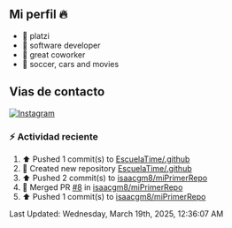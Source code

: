 ## Mi perfil 🔥


- 🔭 platzi
- 🌱 software developer
- 👯 great coworker
- 💬 soccer, cars and movies

## Vias de contacto

[![Instagram](https://img.shields.io/badge/@isaacgm__-%23E4405F?style=for-the-badge&logo=instagram&logoColor=white)](https://www.instagram.com/isaacgm__/)

### :zap: Actividad reciente 
<!--RECENT_ACTIVITY:start-->
1. ⬆️ Pushed 1 commit(s) to [EscuelaTime/.github](https://github.com/EscuelaTime/.github)<br>
2. 📔 Created new repository [EscuelaTime/.github](https://github.com/EscuelaTime/.github)<br>
3. ⬆️ Pushed 2 commit(s) to [isaacgm8/miPrimerRepo](https://github.com/isaacgm8/miPrimerRepo)<br>
4. 🎉 Merged PR [#8](https://github.com/isaacgm8/miPrimerRepo/pull/8) in [isaacgm8/miPrimerRepo](https://github.com/isaacgm8/miPrimerRepo)<br>
5. ⬆️ Pushed 1 commit(s) to [isaacgm8/miPrimerRepo](https://github.com/isaacgm8/miPrimerRepo)<br>
<!--RECENT_ACTIVITY:end-->
<!--RECENT_ACTIVITY:last_update-->
Last Updated: Wednesday, March 19th, 2025, 12:36:07 AM
<!--RECENT_ACTIVITY:last_update_end-->

